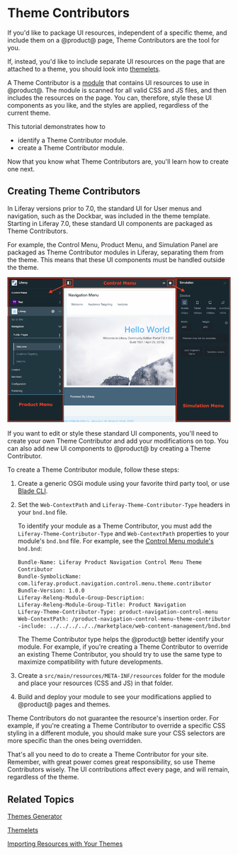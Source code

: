 # Theme Contributors [](id=theme-contributors)

If you'd like to package UI resources, independent of a specific theme, and
include them on a @product@ page, Theme Contributors are the tool for you.

If, instead, you'd like to include separate UI resources on the page that are
attached to a theme, you should look into
[themelets](/develop/tutorials/-/knowledge_base/7-0/themelets).

A Theme Contributor is a
[module](https://dev.liferay.com/participate/liferaypedia/-/wiki/Main/Module)
that contains UI resources to use in @product@. The module is scanned for all
valid CSS and JS files, and then includes the resources on the page. You can,
therefore, style these UI components as you like, and the styles are applied,
regardless of the current theme.

This tutorial demonstrates how to

- identify a Theme Contributor module.
- create a Theme Contributor module.

Now that you know what Theme Contributors are, you'll learn how to create one
next.

## Creating Theme Contributors [](id=creating-theme-contributors)

In Liferay versions prior to 7.0, the standard UI for User menus and navigation,
such as the Dockbar, was included in the theme template. Starting in Liferay
7.0, these standard UI components are packaged as Theme Contributors.

For example, the Control Menu, Product Menu, and Simulation Panel are packaged
as Theme Contributor modules in Liferay, separating them from the theme. This
means that these UI components must be handled outside the theme.

![Figure 1: The Control Menu, Product Menu, and Simulation Panel are packaged as Theme Contributor modules.](../../images/theme-contributor-menus-diagram.png)

If you want to edit or style these standard UI components, you'll need to create
your own Theme Contributor and add your modifications on top. You can also add
new UI components to @product@ by creating a Theme Contributor.

To create a Theme Contributor module, follow these steps:

1.  Create a generic OSGi module using your favorite third party tool, or use
    [Blade CLI](/develop/tutorials/-/knowledge_base/7-0/blade-cli).

2.  Set the `Web-ContextPath` and `Liferay-Theme-Contributor-Type` headers in
    your `bnd.bnd` file.
    
    To identify your module as a Theme Contributor, you must add the
    `Liferay-Theme-Contributor-Type` and `Web-ContextPath` properties to your
    module's `bnd.bnd` file. For example, see the
    [Control Menu module's](https://docs.liferay.com/portal/7.0/javadocs/modules/apps/web-experience/product-navigation/com.liferay.product.navigation.control.menu.theme.contributor/)
    `bnd.bnd`:

        Bundle-Name: Liferay Product Navigation Control Menu Theme Contributor
        Bundle-SymbolicName: com.liferay.product.navigation.control.menu.theme.contributor
        Bundle-Version: 1.0.0
        Liferay-Releng-Module-Group-Description:
        Liferay-Releng-Module-Group-Title: Product Navigation
        Liferay-Theme-Contributor-Type: product-navigation-control-menu
        Web-ContextPath: /product-navigation-control-menu-theme-contributor
        -include: ../../../../../marketplace/web-content-management/bnd.bnd

    The Theme Contributor type helps the @product@ better identify your module.
    For example, if you're creating a Theme Contributor to override an existing
    Theme Contributor, you should try to use the same type to maximize
    compatibility with future developments.

    <!-- leaving this section out for now, until it is developed further--

    Alternatively, Theme Contributors can be identifed in the `package.json`
    file:

        {
            "name": "lfr-product-menu-animation-themelet",
            "liferayTheme": {
                themeContributorType?: product-navigation-control-menu
                "themelet": true,
                "version": "7.0"
            }
        }

    If this property is set in either one of these ways, the module will then be
    treated as a Theme Contributor.-->

3.  Create a `src/main/resources/META-INF/resources` folder for the module
    and place your resources (CSS and JS) in that folder.

4.  Build and deploy your module to see your modifications applied to @product@
    pages and themes.

Theme Contributors do not guarantee the resource's insertion order. For
example, if you're creating a Theme Contributor to override a specific CSS
styling in a different module, you should make sure your CSS selectors are more
specific than the ones being overridden.

That's all you need to do to create a Theme Contributor for your site. Remember,
with great power comes great responsibility, so use Theme Contributors wisely.
The UI contributions affect every page, and will remain, regardless of the
theme.

## Related Topics [](id=related-topics)

[Themes Generator](/develop/tutorials/-/knowledge_base/7-0/themes-generator)

[Themelets](/develop/tutorials/-/knowledge_base/7-0/themelets)

[Importing Resources with Your Themes](/develop/tutorials/-/knowledge_base/7-0/importing-resources-with-a-theme)
